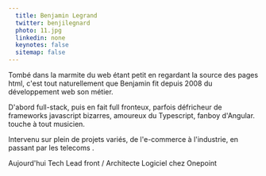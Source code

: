 ```yaml
---
  title: Benjamin Legrand
  twitter: benjilegnard
  photo: 11.jpg
  linkedin: none
  keynotes: false
  sitemap: false
---
```

Tombé dans la marmite du web étant petit en regardant la source des pages html, c'est tout naturellement que Benjamin fit depuis 2008 du développement web son métier.

D'abord full-stack, puis en fait full fronteux, parfois défricheur de frameworks javascript bizarres, amoureux du Typescript, fanboy d'Angular. touche à tout musicien. 

Intervenu sur plein de projets variés, de l'e-commerce à l'industrie, en passant par les telecoms . 

Aujourd'hui Tech Lead front / Architecte Logiciel chez Onepoint

